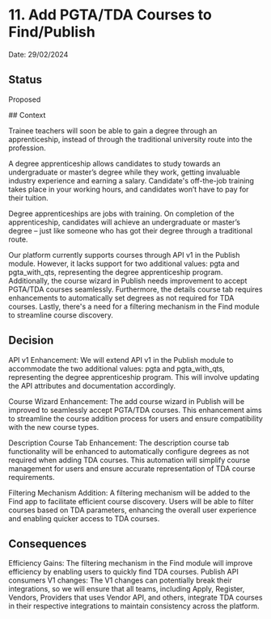 # 11. Add PGTA/TDA Courses to Find/Publish

Date: 29/02/2024

## Status

Proposed

## Context

Trainee teachers will soon be able to gain a degree through an apprenticeship,
instead of through the traditional university route into the profession.

A degree apprenticeship allows candidates to study towards an undergraduate or
master’s degree while they work, getting invaluable industry experience and
earning a salary. Candidate's off-the-job training takes place in your working hours,
and candidates won’t have to pay for their tuition.

Degree apprenticeships are jobs with training. On completion of the apprenticeship,
candidates will achieve an undergraduate or master’s degree – just like someone
who has got their degree through a traditional route.

Our platform currently supports courses through API v1 in the Publish module.
However, it lacks support for two additional values: pgta and pgta_with_qts,
representing the degree apprenticeship program.
Additionally, the course wizard in Publish needs improvement to accept PGTA/TDA
courses seamlessly. Furthermore, the details course tab requires enhancements to
automatically set degrees as not required for TDA courses.
Lastly, there's a need for a filtering mechanism in the Find module to streamline course discovery.

## Decision

API v1 Enhancement: We will extend API v1 in the Publish module to accommodate the two additional values: pgta and pgta_with_qts, representing the degree apprenticeship program. This will involve updating the API attributes and documentation accordingly.

Course Wizard Enhancement: The add course wizard in Publish will be improved to seamlessly accept PGTA/TDA courses. This enhancement aims to streamline the course addition process for users and ensure compatibility with the new course types.

Description Course Tab Enhancement: The description course tab functionality will be enhanced to automatically configure degrees as not required when adding TDA courses. This automation will simplify course management for users and ensure accurate representation of TDA course requirements.

Filtering Mechanism Addition: A filtering mechanism will be added to the Find app to facilitate efficient course discovery. Users will be able to filter courses based on TDA parameters, enhancing the overall user experience and enabling quicker access to TDA courses.

## Consequences

Efficiency Gains: The filtering mechanism in the Find module will improve efficiency by enabling users to quickly find TDA courses.
Publish API consumers V1 changes: The V1 changes can potentially break their integrations, so we will ensure that all teams, including Apply, Register, Vendors, Providers that uses Vendor API, and others, integrate TDA courses in their respective integrations to maintain consistency across the platform.
